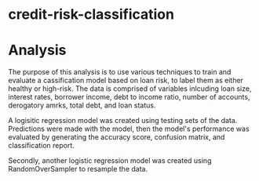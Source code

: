 # credit-risk-classification

# Analysis
The purpose of this analysis is to use various techniques to train and evaluate a cassification model based on loan risk, to label them as either healthy or high-risk. The data is comprised of variables inlcuding loan size, interest rates, borrower income, debt to income ratio, number of accounts, derogatory amrks, total debt, and loan status.
&nbsp;

A logisitic regression model was created using testing sets of the data. Predictions were made with the model, then the model's performance was evaluated by generating the accuracy score, confusion matrix, and classification report. 
&nbsp;

Secondly, another logistic regression model was created using RandomOverSampler to resample the data. 

